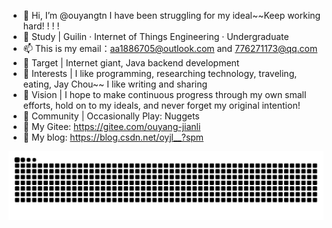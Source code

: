 - 👋 Hi, I’m @ouyangtn   I have been struggling for my ideal~~Keep working hard! ! ! !
- 👀 Study | Guilin · Internet of Things Engineering · Undergraduate
-  📫 This is my email：aa1886705@outlook.com and 776271173@qq.com
- 🌱 Target | Internet giant, Java backend development
- 💞️ Interests | I like programming, researching technology, traveling, eating, Jay Chou~~ I like writing and sharing
- 🌱  Vision | I hope to make continuous progress through my own small efforts, hold on to my ideals, and never forget my original intention!
- 🌱 Community | Occasionally Play: Nuggets
- 🌱 My Gitee: https://gitee.com/ouyang-jianli
- 🌱 My blog: https://blog.csdn.net/oyjl__?spm
<picture>
  <source media="(prefers-color-scheme: dark)" srcset="https://raw.githubusercontent.com/ouyangtn/ouyangtn/output/github-contribution-grid-snake-dark.svg">
  <source media="(prefers-color-scheme: light)" srcset="https://raw.githubusercontent.com/ouyangtn/ouyangtn/output/github-contribution-grid-snake.svg">
  <img alt="github contribution grid snake animation" src="https://raw.githubusercontent.com/ouyangtn/ouyangtn/output/github-contribution-grid-snake.svg">
</picture>
